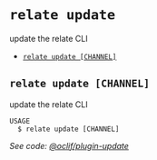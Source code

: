 `relate update`
===============

update the relate CLI

* [`relate update [CHANNEL]`](#relate-update-channel)

## `relate update [CHANNEL]`

update the relate CLI

```
USAGE
  $ relate update [CHANNEL]
```

_See code: [@oclif/plugin-update](https://github.com/oclif/plugin-update/blob/v1.3.10/src/commands/update.ts)_
